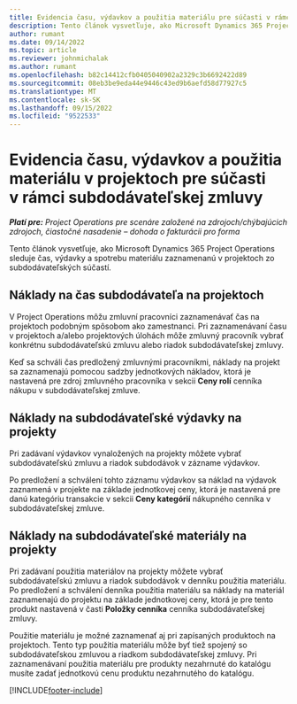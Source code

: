 ```yaml
---
title: Evidencia času, výdavkov a použitia materiálu pre súčasti v rámci subdodávateľskej zmluvy
description: Tento článok vysvetľuje, ako Microsoft Dynamics 365 Project Operations sleduje čas, výdavky a spotrebu materiálu zaznamenanú v projektoch zo subdodávateľských súčastí.
author: rumant
ms.date: 09/14/2022
ms.topic: article
ms.reviewer: johnmichalak
ms.author: rumant
ms.openlocfilehash: b82c14412cfb0405040902a2329c3b6692422d89
ms.sourcegitcommit: 08eb3be9eda44e9446c43ed9b6aefd58d77927c5
ms.translationtype: MT
ms.contentlocale: sk-SK
ms.lasthandoff: 09/15/2022
ms.locfileid: "9522533"
---
```

# <a name="recording-time-expenses-and-material-usage-on-projects-for-subcontracted-components"></a>Evidencia času, výdavkov a použitia materiálu v projektoch pre súčasti v rámci subdodávateľskej zmluvy

_**Platí pre:** Project Operations pre scenáre založené na zdrojoch/chýbajúcich zdrojoch, čiastočné nasadenie – dohoda o fakturácii pro forma_

Tento článok vysvetľuje, ako Microsoft Dynamics 365 Project Operations sleduje čas, výdavky a spotrebu materiálu zaznamenanú v projektoch zo subdodávateľských súčastí.

## <a name="costing-for-subcontractor-time-on-projects"></a>Náklady na čas subdodávateľa na projektoch
V Project Operations môžu zmluvní pracovníci zaznamenávať čas na projektoch podobným spôsobom ako zamestnanci. Pri zaznamenávaní času v projektoch a/alebo projektových úlohách môže zmluvný pracovník vybrať konkrétnu subdodávateľskú zmluvu alebo riadok subdodávateľskej zmluvy.

Keď sa schváli čas predložený zmluvnými pracovníkmi, náklady na projekt sa zaznamenajú pomocou sadzby jednotkových nákladov, ktorá je nastavená pre zdroj zmluvného pracovníka v sekcii **Ceny rolí** cenníka nákupu v subdodávateľskej zmluve.

## <a name="costing-for-subcontracted-expenses-on-projects"></a>Náklady na subdodávateľské výdavky na projekty
Pri zadávaní výdavkov vynaložených na projekty môžete vybrať subdodávateľskú zmluvu a riadok subdodávok v zázname výdavkov. 

Po predložení a schválení tohto záznamu výdavkov sa náklad na výdavok zaznamená v projekte na základe jednotkovej ceny, ktorá je nastavená pre danú kategóriu transakcie v sekcii **Ceny kategórií** nákupného cenníka v subdodávateľskej zmluve.

## <a name="costing-for-subcontracted-materials-on-projects"></a>Náklady na subdodávateľské materiály na projekty
Pri zadávaní použitia materiálov na projekty môžete vybrať subdodávateľskú zmluvu a riadok subdodávok v denníku použitia materiálu. Po predložení a schválení denníka použitia materiálu sa náklady na materiál zaznamenajú do projektu na základe jednotkovej ceny, ktorá je pre tento produkt nastavená v časti **Položky cenníka** cenníka subdodávateľskej zmluvy.

Použitie materiálu je možné zaznamenať aj pri zapísaných produktoch na projektoch. Tento typ použitia materiálu môže byť tiež spojený so subdodávateľskou zmluvou a riadkom subdodávateľskej zmluvy. Pri zaznamenávaní použitia materiálu pre produkty nezahrnuté do katalógu musíte zadať jednotkovú cenu produktu nezahrnutého do katalógu. 


[!INCLUDE[footer-include](../../includes/footer-banner.md)]
